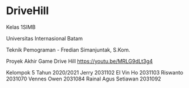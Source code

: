 # DriveHill
Kelas 1SIMB

Universitas Internasional Batam

Teknik Pemograman - Fredian Simanjuntak, S.Kom.

Proyek Akhir Game Drive Hill
https://youtu.be/MRLG9dLt3g4

Kelompok 5 Tahun 2020/2021
Jerry	2031102
El Vin Ho 2031103
Riswanto 2031070
Vennes Owen 2031084
Rainal Agus Setiawan 2031092
